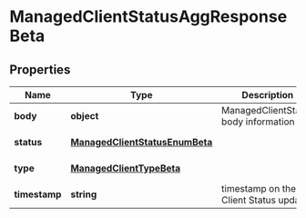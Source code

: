 # ManagedClientStatusAggResponseBeta

## Properties

Name | Type | Description | Notes
------------ | ------------- | ------------- | -------------
**body** | **object** | ManagedClientStatus body information | [default to undefined]
**status** | [**ManagedClientStatusEnumBeta**](ManagedClientStatusEnumBeta.md) |  | [default to undefined]
**type** | [**ManagedClientTypeBeta**](ManagedClientTypeBeta.md) |  | [default to undefined]
**timestamp** | **string** | timestamp on the Client Status update | [default to undefined]

